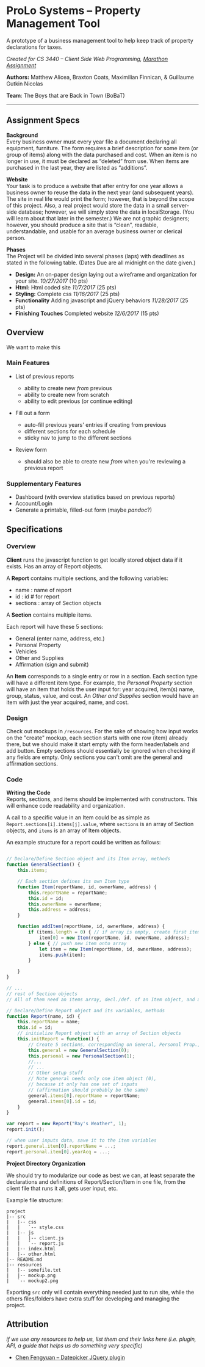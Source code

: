 # ProLo Systems – Property Management Tool
A prototype of a business management tool to help keep track of property declarations for taxes.  

*Created for CS 3440 – Client Side Web Programming, [Marathon Assignment](https://asulearn.appstate.edu/pluginfile.php/2771503/mod_resource/content/1/MarathonProjectDescription.pdf)*

**Authors:** Matthew Alicea, Braxton Coats, Maximilian Finnican,
& Guillaume Gutkin Nicolas

**Team**: The Boys that are Back in Town (BoBaT)

---

## Assignment Specs

**Background**  
Every business owner must every year file a document declaring all equipment, furniture. The form
requires a brief description for some item (or group of items) along with the data purchased and cost.
When an item is no longer in use, it must be declared as “deleted” from use. When items are purchased
in the last year, they are listed as “additions”.

**Website**  
Your task is to produce a website that after entry for one year allows a business owner to reuse the data
in the next year (and subsequent years). The site in real life would print the form; however, that is
beyond the scope of this project.
Also, a real project would store the data in a small server-side database; however, we will simply store
the data in localStorage. (You will learn about that later in the semester.)
We are not graphic designers; however, you should produce a site that is “clean”, readable,
understandable, and usable for an average business owner or clerical person.

**Phases**  
The Project will be divided into several phases (laps) with deadlines as stated in the following table.
(Dates Due are all midnight on the date given.)

- **Design:** An on-paper design laying out a wireframe
and organization for your site.
_10/27/2017_ (10 pts)
- **Html:** Html coded site _11/7/2017_ (25 pts)
- **Styling:** Complete css _11/16/2017_ (25 pts)
- **Functionality** Adding javascript and jQuery behaviors _11/28/2017_ (25 pts)
- **Finishing Touches** Completed website _12/6/2017_ (15 pts)

## Overview

We want to make this

### Main Features
- List of previous reports
  - ability to create new _from_ previous
  - ability to create new from scratch
  - ability to edit previous (or continue editing)  


- Fill out a form
  - auto-fill previous years' entries if creating from previous
  - different sections for each schedule
  - sticky nav to jump to the different sections


- Review form
  - should also be able to create new _from_ when you're reviewing a previous report


### Supplementary Features
- Dashboard (with overview statistics based on previous reports)
- Account/Login
- Generate a printable, filled-out form (maybe _pandoc_?)


## Specifications

### Overview

**Client** runs the javascript function to get locally stored object data if it exists. Has an array of Report objects.

A **Report** contains multiple sections, and the following variables:
- name : name of report  
- id : id # for report
- sections : array of Section objects

A **Section** contains multiple items.

Each report will have these 5 sections:
- General (enter name, address, etc.)
- Personal Property
- Vehicles
- Other and Supplies
- Affirmation (sign and submit)

An **Item** corresponds to a single entry or row in a section. Each section type will have a different item type. For example, the _Personal Property_ section will have an item that holds the user input for: year acquired, item(s) name, group, status, value, and cost. An _Other and Supplies_ section would have an item with just the year acquired, name, and cost.

### Design

Check out mockups in `/resources`. For the sake of showing how input works on the "create" mockup, each section starts with one row (item) already there, but we should make it start empty with the form header/labels and add button. Empty sections should essentially be ignored when checking if any fields are empty. Only sections you can't omit are the general and affirmation sections.

### Code

**Writing the Code**   
Reports, sections, and items should be implemented with constructors. This will enhance code readability and organization.

A call to a specific value in an Item could be as simple as `Report.sections[i].items[j].value`, where `sections` is an array of Section objects, and `items` is an array of Item objects.

An example structure for a report could be written as follows:

```javascript

// Declare/Define Section object and its Item array, methods
function GeneralSection() {
    this.items;

    // Each section defines its own Item type
    function Item(reportName, id, ownerName, address) {
        this.reportName = reportName;
        this.id = id;
        this.ownerName = ownerName;
        this.address = address;
    }

    function addItem(reportName, id, ownerName, address) {
        if (items.length = 0) { // if array is empty, create first item
            item[0] = new Item(reportName, id, ownerName, address);
        } else { // push new item onto array
            let item = new Item(reportName, id, ownerName, address);
            items.push(item);
        }

    }
}

// ...
// rest of Section objects
// All of them need an items array, decl./def. of an Item object, and addItem(...)

// Declare/Define Report object and its variables, methods
function Report(name, id) {
    this.reportName = name;
    this.id = id;
    // initialize Report object with an array of Section objects
    this.initReport = function() {
        // Create 5 sections, corresponding on General, Personal Prop., etc.
        this.general = new GeneralSection(0);
        this.personal = new PersonalSection(1);
        //...
        // ...
        // Other setup stuff
        // Note general needs only one item object (0),
        // because it only has one set of inputs
        // (affirmation should probably be the same)
        general.items[0].reportName = reportName;
        general.items[0].id = id;
    }
}

var report = new Report("Ray's Weather", 1);
report.init();

// when user inputs data, save it to the item variables
report.general.item[0].reportName = ...;
report.personal.item[0].yearAcq = ...;

```

**Project Directory Organization**  

We should try to modularize our code as best we can, at least separate the declarations and definitions of Report/Section/Item in one file, from the client file that runs it all, gets user input, etc.

Example file structure:
```
project
|-- src
|   |-- css
|   |   `-- style.css
|   |-- js
|   |   |-- client.js
|   |   `-- report.js
|   |-- index.html
|   |-- other.html
|-- README.md
|-- resources
|   |-- somefile.txt
|   |-- mockup.png
|   `-- mockup2.png
```

Exporting `src` only will contain everything needed just to run site, while the others files/folders have extra stuff for developing and managing the project.


## Attribution
_if we use any resources to help us, list them and their links here (i.e. plugin, API, a guide that helps us do something very specific)_

- [Chen Fengyuan – Datepicker JQuery plugin](https://github.com/fengyuanchen/datepicker)
